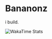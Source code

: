 # Bananonz 

i build.

<img src="https://wakatime.com/share/@Bananonz/9c075cae-7321-4124-a81d-875e9cad90d1.svg" alt="WakaTime Stats">